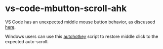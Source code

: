 # vs-code-mbutton-scroll-ahk

VS Code has an unexpected middle mouse button behavior, as discussed [here](https://github.com/Microsoft/vscode/issues/6302).

Windows users can use this [autohotkey](https://www.autohotkey.com/) script to restore middle click to the expected auto-scroll.
